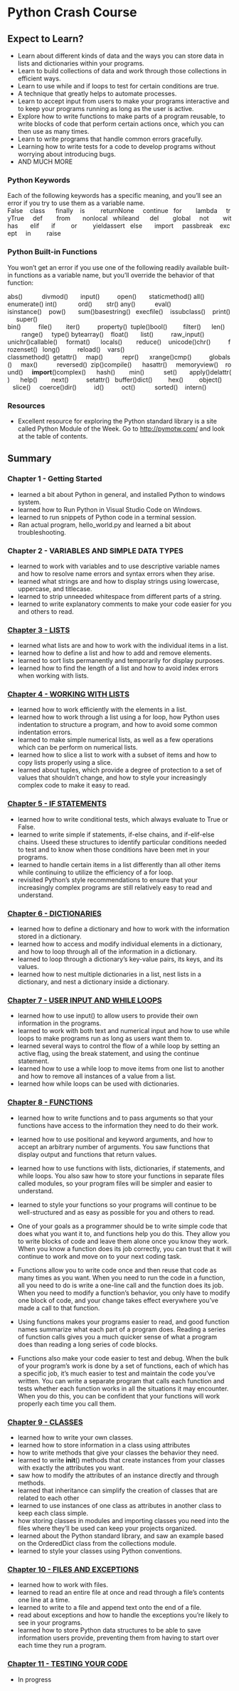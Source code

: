# Python Crash Course

## Expect to Learn?

* Learn about different kinds of data and the ways you can store data in lists and dictionaries within your programs.
* Learn to build collections of data and work through those collections in efficient ways.
* Learn to use while and if loops to test for certain conditions are true.
* A technique that greatly helps to automate processes.
* Learn to accept input from users to make your programs interactive and to keep your programs running as long as the user is active.
* Explore how to write functions to make parts of a program reusable, to write blocks of code that perform certain actions once, which you can then use as many times.
* Learn to write programs that handle common errors gracefully.
* Learning how to write tests for a code to develop programs without worrying about introducing bugs.
* AND MUCH MORE


### Python Keywords

Each of the following keywords has a specific meaning, and you’ll see an error if you try to use them as a variable name.
False    class      finally    is         returnNone     continue   for        lambda     tryTrue     def        from       nonlocal   whileand      del        global     not        withas       elif       if         or         yieldassert   else       import     passbreak    except     in         raise

### Python Built-in Functions
You won’t get an error if you use one of the following readily available built-in functions as a variable name, but you’ll override the behavior of that function:


abs()          
divmod()      
input()         
open()      
staticmethod()
all()          
enumerate()
int()           
ord()       
str()
any()          
eval()        
isinstance()    pow()       sum()basestring()   execfile()    issubclass()    print()     super()  bin()          file()        iter()          property()  tuple()bool()         filter()      len()           range()     type() bytearray()    float()       list()          raw_input() unichr()callable()     format()      locals()        reduce()    unicode()chr()          frozenset()   long()          reload()    vars() classmethod()  getattr()     map()           repr()      xrange()cmp()          globals()     max()           reversed()  zip()compile()      hasattr()     memoryview()    round()     __import__()complex()      hash()        min()           set()       apply()delattr()      help()        next()          setattr()   buffer()dict()         hex()         object()        slice()     coerce()dir()          id()          oct()           sorted()    intern()

### Resources 
*  Excellent resource for exploring the Python standard library is a site called Python Module of the Week. Go to http://pymotw.com/ and look at the table of contents.
## Summary 

### Chapter 1 - Getting Started
  * learned a bit about Python in general, and installed Python to windows system.
  * learned how to Run Python in Visual Studio Code on Windows.
  * learned to run snippets of Python code in a terminal session.
  * Ran actual program, hello_world.py and learned a bit about troubleshooting.

### Chapter 2 - VARIABLES AND SIMPLE DATA TYPES
 * learned to work with variables and to use descriptive variable names and how to resolve name errors and syntax errors when they arise.
 * learned what strings are and how to display strings using lowercase, uppercase, and titlecase.
 * learned to strip unneeded whitespace from different parts of a string.
 * learned to write explanatory comments to make your code easier for you and others to read.

### <a href="https://github.com/talhatallat/talhatallat/tree/main/Python%20Programming/Chapter%203%20-%20Lists">Chapter 3 - LISTS</a>

* learned what lists are and how to work with the individual items in a list. 
* learned how to define a list and how to add and remove elements. 
* learned to sort lists permanently and temporarily for display purposes. 
* learned how to find the length of a list and how to avoid index errors when working with lists.


### <a href="https://github.com/talhatallat/talhatallat/tree/main/Python%20Programming/Chapter%204%20-%20working%20with%20lists">Chapter 4 - WORKING WITH LISTS</a>

* learned how to work efficiently with the elements in a list. 
* learned how to work through a list using a for loop, how Python uses indentation to structure a program, and how to avoid some common indentation errors. 
* learned to make simple numerical lists, as well as a few operations which can be perform on numerical lists. 
* learned how to slice a list to work with a subset of items and how to copy lists properly using a slice. 
* learned about tuples, which provide a degree of protection to a set of values that shouldn’t change, and how to style your increasingly complex code to make it easy to read.

### <a href="https://github.com/talhatallat/talhatallat/tree/main/Python%20Programming/Chapter%205%20-%20if%20statements">Chapter 5 - IF STATEMENTS</a>

* learned how to write conditional tests, which always evaluate to True or False. 
* learned to write simple if statements, if-else chains, and if-elif-else chains. Useed these structures to identify particular conditions needed to test and to know when those conditions have been met in your programs. 
* learned to handle certain items in a list differently than all other items while continuing to utilize the efficiency of a for loop. 
* revisited Python’s style recommendations to ensure that your increasingly complex programs are still relatively easy to read and understand.

### <a href="https://github.com/talhatallat/talhatallat/tree/main/Python%20Programming/Chapter%206%20-%20Dictionaries">Chapter 6 - DICTIONARIES</a>

* learned how to define a dictionary and how to work with the information stored in a dictionary. 
* learned how to access and modify individual elements in a dictionary, and how to loop through all of the information in a dictionary. 
* learned to loop through a dictionary’s key-value pairs, its keys, and its values. 
* learned how to nest multiple dictionaries in a list, nest lists in a dictionary, and nest a dictionary inside a dictionary.

### <a href="https://github.com/talhatallat/talhatallat/tree/main/Python%20Programming/Chapter%207%20-%20User%20Input%20and%20While%20Loop">Chapter 7 - USER INPUT AND WHILE LOOPS</a>

* learned how to use input() to allow users to provide their own information in the programs. 
* learned to work with both text and numerical input and how to use while loops to make programs run as long as users want them to. 
* learned several ways to control the flow of a while loop by setting an active flag, using the break statement, and using the continue statement. 
* learned how to use a while loop to move items from one list to another and how to remove all instances of a value from a list. 
* learned how while loops can be used with dictionaries.

### <a href="https://github.com/talhatallat/talhatallat/tree/main/Python%20Programming/Chapter%208%20-%20functions">Chapter 8 - FUNCTIONS</a>

* learned how to write functions and to pass arguments so that your functions have access to the information they need to do their work. 

* learned how to use positional and keyword arguments, and how to accept an arbitrary number of arguments. You saw functions that display output and functions that return values. 

* learned how to use functions with lists, dictionaries, if statements, and while loops. You also saw how to store your functions in separate files called modules, so your program files will be simpler and easier to understand. 

* learned to style your functions so your programs will continue to be well-structured and as easy as possible for you and others to read.

* One of your goals as a programmer should be to write simple code that does what you want it to, and functions help you do this. They allow you to write blocks of code and leave them alone once you know they work. When you know a function does its job correctly, you can trust that it will continue to work and move on to your next coding task.

* Functions allow you to write code once and then reuse that code as many times as you want. When you need to run the code in a function, all you need to do is write a one-line call and the function does its job. When you need to modify a function’s behavior, you only have to modify one block of code, and your change takes effect everywhere you’ve made a call to that function.

* Using functions makes your programs easier to read, and good function names summarize what each part of a program does. Reading a series of function calls gives you a much quicker sense of what a program does than reading a long series of code blocks.

* Functions also make your code easier to test and debug. When the bulk of your program’s work is done by a set of functions, each of which has a specific job, it’s much easier to test and maintain the code you’ve written. You can write a separate program that calls each function and tests whether each function works in all the situations it may encounter. When you do this, you can be confident that your functions will work properly each time you call them.
### <a href="https://github.com/talhatallat/talhatallat/tree/main/Python%20Programming/Chapter%209%20-%20CLASSES">Chapter 9 - CLASSES<a/>

* learned how to write your own classes. 
* learned how to store information in a class using attributes 
* how to write methods that give your classes the behavior they need. 
* learned to write __init__() methods that create instances from your classes with exactly the attributes you want. 
* saw how to modify the attributes of an instance directly and through methods. 
* learned that inheritance can simplify the creation of classes that are related to each other
* learned to use instances of one class as attributes in another class to keep each class simple.
* how storing classes in modules and importing classes you need into the files where they’ll be used can keep your projects organized. 
* learned about the Python standard library, and saw an example based on the OrderedDict class from the collections module. 
* learned to style your classes using Python conventions.

### <a href="https://github.com/talhatallat/talhatallat/tree/main/Python%20Programming/Chapter%2010%20-%20Files%20and%20Exceptions">Chapter 10 - FILES AND EXCEPTIONS<a/>

* learned how to work with files. 
* learned to read an entire file at once and read through a file’s contents one line at a time. 
* learned to write to a file and append text onto the end of a file. 
* read about exceptions and how to handle the exceptions you’re likely to see in your programs. 
* learned how to store Python data structures to be able to save information users provide, preventing them from having to start over each time they run a program.

### <a href="https://github.com/talhatallat/talhatallat/tree/main/Python%20Programming/Chapter%2011%20-%20Testing%20Your%20Code">Chapter 11 - TESTING YOUR CODE<a/>
* In progress 
